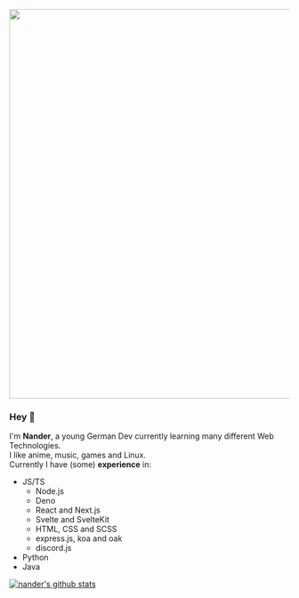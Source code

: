 <img src="https://user-images.githubusercontent.com/39925779/187039290-d67e4c6a-7dee-40d4-83b8-001d0ab094dc.svg" width="700">  

### Hey 👋  
I'm **Nander**, a young German Dev currently learning many different Web Technologies.  
I like anime, music, games and Linux.    
Currently I have (some) **experience** in:
- JS/TS
    - Node.js
    - Deno
    - React and Next.js
    - Svelte and SvelteKit
    - HTML, CSS and SCSS
    - express.js, koa and oak
    - discord.js
- Python
- Java

[![nander's github stats](https://github-readme-stats.vercel.app/api?username=nanderLP&theme=tokyonight)](https://github.com/nanderLP)
